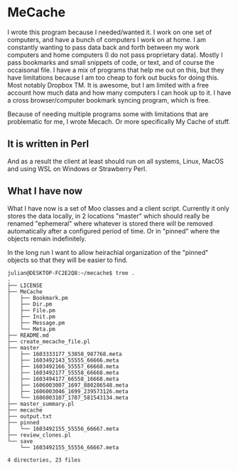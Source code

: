 # MeCache

I wrote this program because I needed/wanted it.   I work on one set of
computers, and have a bunch of computers I work on at home.  I am constantly
wanting to pass data back and forth between my work computers and home
computers (I do not pass proprietary data).  Mostly I pass bookmarks and small
snippets of code, or text, and of course the occaisonal file.   I have a mix
of programs that help me out on this, but they have limitations because I am
too cheap to fork out bucks for doing this.   Most notably Dropbox TM.  It is
awesome, but I am limited with a free account how much data and how many
computers I can hook up to it.  I have a cross browser/computer bookmark
syncing program, which is free.

Because of needing multiple programs some with limitations that are
problematic for me, I wrote Mecach.  Or more specifically My Cache of stuff.

## It is written in Perl

And as a result the client at least should run on all systems, Linux, MacOS
and using WSL on Windows or Strawberry Perl.

## What I have now

What I have now is a set of Moo classes and a client script.   Currently it
only stores the data locally, in 2 locations "master" which should really be
renamed "ephemeral" where whatever is stored there will be removed
automatically after a configured period of time.   Or in "pinned" where the
objects remain indefinitely.

In the long run I want to allow heirachial organization of the "pinned"
objects so that they will be easier to find.

    julian@DESKTOP-FC2E2Q8:~/mecache$ tree .
    .
    ├── LICENSE
    ├── MeCache
    │   ├── Bookmark.pm
    │   ├── Dir.pm
    │   ├── File.pm
    │   ├── Init.pm
    │   ├── Message.pm
    │   └── Meta.pm
    ├── README.md
    ├── create_mecache_file.pl
    ├── master
    │   ├── 1603333177_53858_987768.meta
    │   ├── 1603492143_55555_66666.meta
    │   ├── 1603492166_55557_66668.meta
    │   ├── 1603492177_55558_66668.meta
    │   ├── 1603494177_66558_16668.meta
    │   ├── 1606003007_1697_880286548.meta
    │   ├── 1606003046_1699_239573126.meta
    │   └── 1606003107_1707_581543134.meta
    ├── master_summary.pl
    ├── mecache
    ├── output.txt
    ├── pinned
    │   └── 1603492155_55556_66667.meta
    ├── review_clones.pl
    └── save
        └── 1603492155_55556_66667.meta

    4 directories, 23 files

